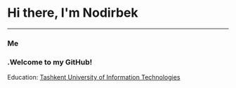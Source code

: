 <h1>Hi there, I'm Nodirbek</h1>

<hr>

<h3>Me</h3>
<h3>.Welcome to my GitHub!</h3>

<p> Education:
<a href="https://tuit.uz/">
Tashkent University of Information Technologies
</a>
</p>





